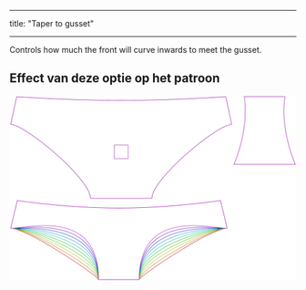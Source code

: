 - - -
title: "Taper to gusset"
- - -

Controls how much the front will curve inwards to meet the gusset.

## Effect van deze optie op het patroon

![Deze afbeelding toont het effect van deze optie door meerdere varianten die een andere waarde hebben voor deze optie te vervangen](ursula_tapertogusset_sample.svg "Effect of this option on the pattern")

